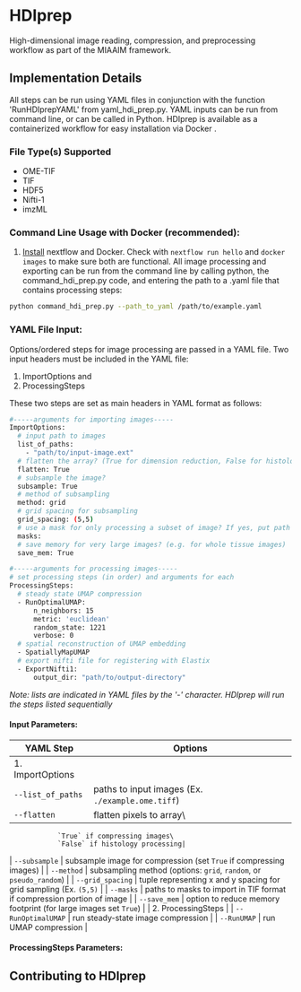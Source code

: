 # HDIprep
High-dimensional image reading, compression, and preprocessing workflow as part of the MIAAIM framework.

## Implementation Details
All steps  can be run using YAML files in conjunction with the function 'RunHDIprepYAML' from yaml_hdi_prep.py. YAML inputs can be run from command line, or can be called in Python. HDIprep is available as a containerized workflow for easy installation via Docker <insert link>.

### File Type(s) Supported
- OME-TIF
- TIF
- HDF5
- Nifti-1
- imzML

### Command Line Usage with Docker (recommended):
1. [Install]() nextflow and Docker. Check with `nextflow run hello` and `docker images` to make sure both are functional.
All image processing and exporting can be run from the command line by calling python, the command_hdi_prep.py code, and entering the path to a .yaml file that contains processing steps:
```bash
python command_hdi_prep.py --path_to_yaml /path/to/example.yaml
```
### YAML File Input:
Options/ordered steps for image processing are passed in a YAML file. Two input headers must be included in the YAML file:
1) ImportOptions and
2) ProcessingSteps

These two steps are set as main headers in YAML format as follows:
```bash
#-----arguments for importing images-----
ImportOptions:
  # input path to images
  list_of_paths:
    - "path/to/input-image.ext"
  # flatten the array? (True for dimension reduction, False for histology images)
  flatten: True
  # subsample the image?
  subsample: True
  # method of subsampling
  method: grid
  # grid spacing for subsampling
  grid_spacing: (5,5)
  # use a mask for only processing a subset of image? If yes, put path
  masks:
  # save memory for very large images? (e.g. for whole tissue images)
  save_mem: True

#-----arguments for processing images-----
# set processing steps (in order) and arguments for each
ProcessingSteps:
  # steady state UMAP compression
  - RunOptimalUMAP:
      n_neighbors: 15
      metric: 'euclidean'
      random_state: 1221
      verbose: 0
  # spatial reconstruction of UMAP embedding
  - SpatiallyMapUMAP
  # export nifti file for registering with Elastix
  - ExportNifti1:
      output_dir: "path/to/output-directory"
```
*Note: lists are indicated in YAML files by the '-' character. HDIprep will run the steps listed sequentially*

#### Input Parameters:
| YAML Step | Options |
| --- | --- |
| 1. ImportOptions |
| `--list_of_paths` | paths to input images (Ex. `./example.ome.tiff`) |
| `--flatten` | flatten pixels to array\
                `True` if compressing images\
                `False` if histology processing|
| `--subsample` | subsample image for compression (set `True` if compressing images) |
| `--method` | subsampling method (options: `grid`, `random`, or `pseudo_random`) |
| `--grid_spacing` | tuple representing x and y spacing for grid sampling (Ex. `(5,5)` |
| `--masks` | paths to masks to import in TIF format if compression portion of image |
| `--save_mem` | option to reduce memory footprint (for large images set `True`) |
| 2. ProcessingSteps |
| `--RunOptimalUMAP` | run steady-state image compression |
| `--RunUMAP` | run UMAP compression |
#### ProcessingSteps Parameters:

## Contributing to HDIprep
